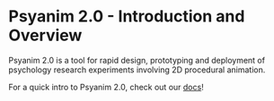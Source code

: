 # Psyanim 2.0 - Introduction and Overview

Psyanim 2.0 is a tool for rapid design, prototyping and deployment of psychology research experiments involving 2D procedural animation.

For a quick intro to Psyanim 2.0, check out our [docs](https://thefinnlab.github.io/psyanim-docs)!